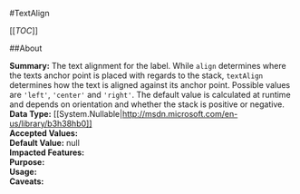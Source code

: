 #TextAlign

[[_TOC_]]

##About

**Summary:**  The text alignment for the label. While <code>align</code> determines where the texts anchor point is placed with regards to the stack, <code>textAlign</code> determines how the text is aligned against its anchor point. Possible values are <code>'left'</code>, <code>'center'</code> and <code>'right'</code>. The default value is calculated at runtime and depends on orientation and whether the stack is positive or negative.   
**Data Type:** [[System.Nullable|http://msdn.microsoft.com/en-us/library/b3h38hb0]]  
**Accepted Values:**   
**Default Value:** null  
**Impacted Features:**   
**Purpose:**   
**Usage:**   
**Caveats:**   

